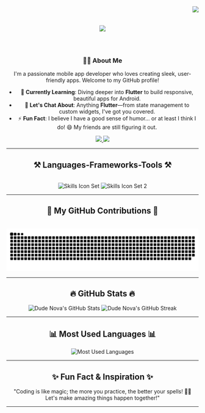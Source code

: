 <img align="right" src="https://visitor-badge.laobi.icu/badge?page_id=salesp07.salesp07" />

<h1 align="center">
    <a href="https://git.io/typing-svg">
        <img src="https://readme-typing-svg.herokuapp.com?font=Montserrat&weight=600&duration=4500&pause=1000&color=00B4D8&center=true&vCenter=true&width=500&height=70&lines=Hello,+There!+😁;I'm+Dude+Nova+Ariyanto;A+Passionate+Flutter+Developer+From+Indonesia;Let's+Collaborate+and+Create+Amazing+Apps!+%F0%9F%91%A8%E2%80%8D%F0%9F%92%BB" />
    </a>
</h1>

<br/>

<div align="center">
    
### 👨‍💻 About Me
I'm a passionate mobile app developer who loves creating sleek, user-friendly apps. Welcome to my GitHub profile!

- 🌱 **Currently Learning**: Diving deeper into **Flutter** to build responsive, beautiful apps for Android.
- 💬 **Let's Chat About**: Anything **Flutter**—from state management to custom widgets, I've got you covered.
- ⚡ **Fun Fact**: I believe I have a good sense of humor... or at least I think I do! 😄 My friends are still figuring it out.

</div>

<div align="center"> 
  <a href="mailto:dudenova723@gmail.com">
    <img src="https://img.shields.io/badge/Email-333333?style=for-the-badge&logo=gmail&logoColor=red" />
  </a>
  <a href="https://www.linkedin.com/in/dudee-nova-ariyanto-57b7b5294/" target="_blank">
    <img src="https://img.shields.io/badge/LinkedIn-0A66C2?style=for-the-badge&logo=linkedin&logoColor=white" />
  </a>
</div>

---

<h2 align="center">⚒️ Languages-Frameworks-Tools ⚒️</h2>
<br/>
<div align="center">
    <img src="https://skillicons.dev/icons?i=react,bootstrap,html,css,vscode,github,figma,tailwind,git,flutter" alt="Skills Icon Set" />
    <img src="https://skillicons.dev/icons?i=python,javascript,firebase,java,mysql,dart" alt="Skills Icon Set 2" />
</div>

---

<div align="center">
  <h2>🐍 My GitHub Contributions 🐍</h2>
  <br>
  <img alt="Snake animation showing contributions" src="https://raw.githubusercontent.com/salesp07/salesp07/output/github-contribution-grid-snake.svg" />
</div>

---

<h2 align="center">🔥 GitHub Stats 🔥</h2>
<div align="center">
    <img src="https://github-readme-stats.vercel.app/api?username=salesp07&show_icons=true&theme=tokyonight&hide_border=true" alt="Dude Nova's GitHub Stats" />
    <img src="https://github-readme-streak-stats.herokuapp.com?user=salesp07&theme=tokyonight&hide_border=true&date_format=M%20j%5B%2C%20Y%5D" alt="Dude Nova's GitHub Streak" />
</div>

---

<h2 align="center">📊 Most Used Languages 📊</h2>
<div align="center">
    <img src="https://github-readme-stats.vercel.app/api/top-langs/?username=salesp07&layout=compact&theme=tokyonight&hide_border=true" alt="Most Used Languages" />
</div>

---

<h2 align="center">✨ Fun Fact & Inspiration ✨</h2>
<p align="center">
    "Coding is like magic; the more you practice, the better your spells! 🎩✨<br>
    Let's make amazing things happen together!"
</p>

---

<br/>
